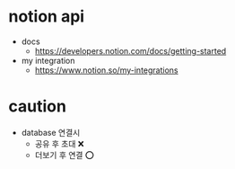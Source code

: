 # notion api

- docs
  - https://developers.notion.com/docs/getting-started
- my integration
  - https://www.notion.so/my-integrations

# caution

- database 연결시
  - 공유 후 초대 ❌
  - 더보기 후 연결 ⭕
